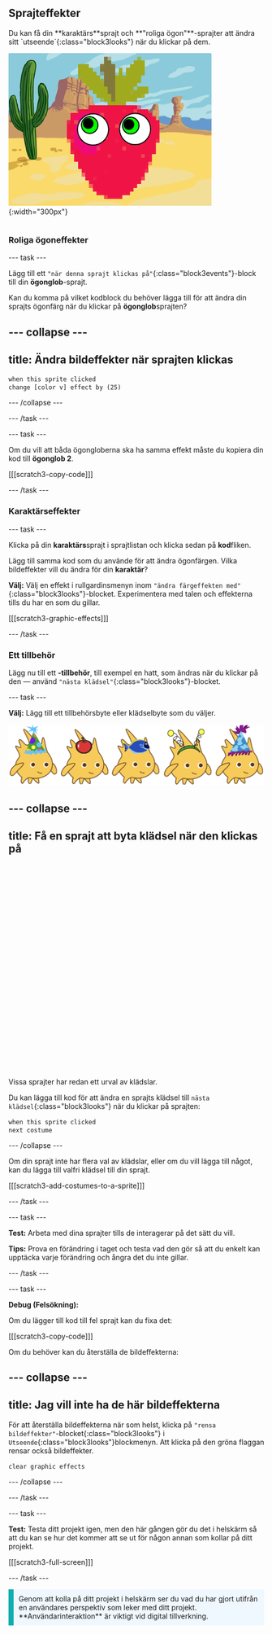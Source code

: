 ## Sprajteffekter

<div style="display: flex; flex-wrap: wrap">
<div style="flex-basis: 200px; flex-grow: 1; margin-right: 15px;">
Du kan få din **karaktärs**sprajt och **"roliga ögon"**-sprajter att ändra sitt `utseende`{:class="block3looks"} när du klickar på dem.
</div>
<div>

![En karaktär och ögon med bildeffekter.](images/character-graphic-effects.png){:width="300px"}    

</div>
</div>

### Roliga ögoneffekter

--- task ---

Lägg till ett `"när denna sprajt klickas på"`{:class="block3events"}-block till din **ögonglob**-sprajt.

Kan du komma på vilket kodblock du behöver lägga till för att ändra din sprajts ögonfärg när du klickar på **ögonglob**sprajten?

--- collapse ---
---
title: Ändra bildeffekter när sprajten klickas
---

```blocks3
when this sprite clicked  
change [color v] effect by (25)
```

--- /collapse ---

--- /task ---

--- task ---

Om du vill att båda ögongloberna ska ha samma effekt måste du kopiera din kod till **ögonglob 2**.

[[[scratch3-copy-code]]]

--- /task ---

### Karaktärseffekter

--- task ---

Klicka på din **karaktärs**sprajt i sprajtlistan och klicka sedan på **kod**fliken.

Lägg till samma kod som du använde för att ändra ögonfärgen. Vilka bildeffekter vill du ändra för din **karaktär**?

**Välj:** Välj en effekt i rullgardinsmenyn inom `"ändra färgeffekten med"`{:class="block3looks"}-blocket. Experimentera med talen och effekterna tills du har en som du gillar.

[[[scratch3-graphic-effects]]]

--- /task ---

### Ett tillbehör

Lägg nu till ett **-tillbehör**, till exempel en hatt, som ändras när du klickar på den — använd `"nästa klädsel"`{:class="block3looks"}-blocket.

--- task ---

**Välj:** Lägg till ett tillbehörsbyte eller klädselbyte som du väljer.

![Sprajter med tillbehör.](images/accessory-sprite.png)

--- collapse ---
---
title: Få en sprajt att byta klädsel när den klickas på
---
<div class="scratch-preview">
<iframe allowtransparency="true" width="485" height="402" src="" frameborder="0"></iframe>
</div>

Vissa sprajter har redan ett urval av klädslar.

Du kan lägga till kod för att ändra en sprajts klädsel till `nästa klädsel`{:class="block3looks"} när du klickar på sprajten:

```blocks3
when this sprite clicked
next costume
```

--- /collapse ---

Om din sprajt inte har flera val av klädslar, eller om du vill lägga till något, kan du lägga till valfri klädsel till din sprajt.

[[[scratch3-add-costumes-to-a-sprite]]]

--- /task ---

--- task ---

**Test:** Arbeta med dina sprajter tills de interagerar på det sätt du vill.

**Tips:** Prova en förändring i taget och testa vad den gör så att du enkelt kan upptäcka varje förändring och ångra det du inte gillar.

--- /task ---

--- task ---

**Debug (Felsökning):**

Om du lägger till kod till fel sprajt kan du fixa det:

[[[scratch3-copy-code]]]

Om du behöver kan du återställa de bildeffekterna:

--- collapse ---
---
title: Jag vill inte ha de här bildeffekterna
---

För att återställa bildeffekterna när som helst, klicka på `"rensa bildeffekter"`-blocket{:class="block3looks"} i `Utseende`{:class="block3looks"}blockmenyn. Att klicka på den gröna flaggan rensar också bildeffekter.

```blocks3
clear graphic effects
```
--- /collapse ---

--- /task ---

--- task ---

**Test:** Testa ditt projekt igen, men den här gången gör du det i helskärm så att du kan se hur det kommer att se ut för någon annan som kollar på ditt projekt.

[[[scratch3-full-screen]]]

--- /task ---

<p style="border-left: solid; border-width:10px; border-color: #0faeb0; background-color: aliceblue; padding: 10px;">
Genom att kolla på ditt projekt i helskärm ser du vad du har gjort utifrån en användares perspektiv som leker med ditt projekt. **Användarinteraktion** är viktigt vid digital tillverkning. 
</p>


